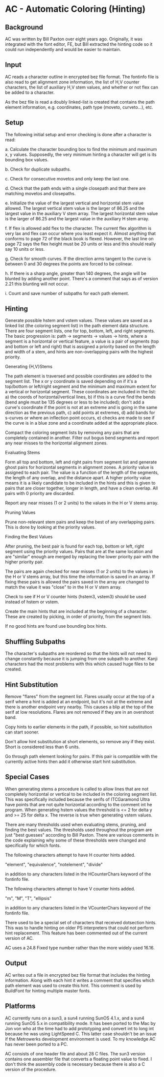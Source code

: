 # AC - Automatic Coloring (Hinting)Background----------AC was written by Bill Paxton over eight years ago. Originally, itwas integrated with the font editor, FE, but Bill extracted thehinting code so it could run independently and would be easier tomaintain.Input-----AC reads a character outline in encrypted bez file format. The fontinfofile is also read to get alignment zone information, the list of H,V countercharacters, the list of auxiliary H,V stem values, and whether or not flexcan be added to a character.As the bez file is read a doubly linked-list is created that contains thepath element information, e.g. coordinates, path type (moveto, curveto...),etc.Setup-----The following initial setup and error checking is done after a characteris read:a. Calculate the character bounding box to find the minimum and maximumx, y values. Supposedly, the very minimum hinting a character will getis its bounding box values.b. Check for duplicate subpaths.c. Check for consecutive movetos and only keep the last one.d. Check that the path ends with a single closepath and that there arematching movetos and closepaths.e. Initialize the value of the largest vertical and horizontal stemvalue allowed. The largest vertical stem value is the larger of 86.25and the largest value in the auxiliary V stem array. The largesthorizontal stem value is the larger of 86.25 and the largest value inthe auxiliary H stem array.f. If flex is allowed add flex to the character. The current flexalgorithm is very lax and flex can occur where you least expect it.Almost anything that conforms to page 72 of the black book is flexed.However, the last line on page 72 says the flex height must be 20 unitsor less and this should really say 10 units or less.g. Check for smooth curves. If the direction arms tangent to the curveis between 0 and 30 degrees the points are forced to be colinear.h. If there is a sharp angle, greater than 140 degrees, the angle willbe blunted by adding another point. There's a comment that says as ofversion 2.21 this blunting will not occur.i. Count and save number of subpaths for each path element.Hinting-------Generate possible hstem and vstem values. These values are saved as alinked list (the coloring segment list) in the path element data structure.There are four segment lists, one for top, bottom, left, and right segments.The basic progression is: path -> segments -> values -> hints, where asegment is a horizontal or vertical feature, a value is a pair ofsegments (top and bottom or left and right) that is assigned a prioritybased on the length and width of a stem, and hints are non-overlappingpairs with the highest priority.Generating {H,V}StemsThe path element is traversed and possible coordinates are added to thesegment list. The x or y coordinate is saved depending on if it's atop/bottom or left/right segment and the minimum and maximum extent for avertical or horizontal segment. These coordinates are included in the list:a) the coords of horizontal/vertical lines, b) if this is a curve find thebends (bend angle must be 135 degrees or less to be included);don't add a curve's coordinate if the point is not at an extreme and isgoing in the same direction as the previous path, c) add points atextremes, d) add bands for s-curves or where an inflection point occurs,e) checks are made to see if the curve is in a blue zone and a coordinateadded at the appropriate place.Compact the coloring segment lists by removing any pairs that arecompletely contained in another. Filter out bogus bend segments andreport any near misses to the horizontal alignment zones.Evaluating StemsForm all top and bottom, left and right pairs from segment list andgenerate ghost pairs for horizontal segments in alignment zones.A priority value is assigned to each pair. The value is a functionof the length of the segments, the length of any overlap, and thedistance apart. A higher priority value means it is a likely candidateto be included in the hints and this is given to pairs that are closertogether, longer in length, and have a clean overlap. All pairs with0 priority are discarded.Report any near misses (1 or 2 units) to the values in the H or V stemsarray.Pruning ValuesPrune non-relevant stem pairs and keep the best of any overlapping pairs.This is done by looking at the priority values.Finding the Best ValuesAfter pruning, the best pair is found for each top, bottom or left, rightsegment using the priority values. Pairs that are at the same locationand are "similar" enough are merged by replacing the lower priority pairwith the higher priority pair.The pairs are again checked for near misses (1 or 2 units) to thevalues in the H or V stems array, but this time the information issaved in an array. If fixing these pairs is allowed the pairs savedin the array are changed to match the value it was "close" to in theH or V stem array.Check to see if H or V counter hints (hstem3, vstem3) should be usedinstead of hstem or vstem.Create the main hints that are included at the beginning of a character.These are created by picking, in order of priority, from the segmentlists.If no good hints are found use bounding box hints.Shuffling Subpaths------------------The character's subpaths are reordered so that the hints will not needto change constantly because it is jumping from one subpath to another.Kanji characters had the most problems with this which caused hugefiles to be created.Hint Substitution-----------------Remove "flares" from the segment list. Flares usually occur at the topof a serif where a hint is added at an endpoint, but it's not at theextreme and there is another endpoint very nearby. This causes a blipat the top of the serif at low resolutions. Flares are not removed ifthey are in an overshoot band.Copy hints to earlier elements in the path, if possible, so hintsubstitution can start sooner.Don't allow hint substitution at short elements, so remove any ifthey exist. Short is considered less than 6 units.Go through path element looking for pairs. If this pair is compatiblewith the currently active hints then add it otherwise start hintsubstitution.Special Cases-------------When generating stems a procedure is called to allow lines that are notcompletely horizontal or vertical to be included in the coloringsegment list. This was specifically included because the serifs ofITCGaramond Ultra have points that are not quite horizontal accordingto the comment int he program. When generating hstem values the thresholdis <= 2 for delta y and >= 25 for delta x. The reverse is true whengenerating vstem values.There are many thresholds used when evaluating stems, pruning, andfinding the best values. The thresholds used throughout the program arejust "best guesses" according to Bill Paxton. There are various commentsin the code explaining why some of these thresholds were changed andspecifically for which fonts.The following characters attempt to have H counter hints added. "element", "equivalence", "notelement", "divide"in addition to any characters listed in the HCounterChars keyword ofthe fontinfo file.The following characters attempt to have V counter hints added.  "m", "M", "T", "ellipsis"in addition to any characters listed in the VCounterChars keyword ofthe fontinfo file.There used to be a special set of characters that received dotsectionhints. This was to handle hinting on older PS interpreters that couldnot perform hint replacement. This feature has been commented out ofthe current version of AC.AC uses a 24.8 Fixed type number rather than the more widely used 16.16.Output------AC writes out a file in encrypted bez file format that includesthe hinting information. Along with each hint it writes a commentthat specifies which path element was used to create this hint.This comment is used by BuildFont for hinting multiple masterfonts.Platforms---------AC currently runs on a sun3, a sun4 running SunOS 4.1.x, and asun4 running SunOS 5.x in compatibility mode. It has been portedto the Mac by Jon von who at the time had to add prototyping andconvert int to long int because he was using LightSpeed C. Thislatter case shouldn't be an issue if the Metrowerks developmentenvironment is used. To my knowledge AC has never been ported toa PC.AC consists of one header file and about 28 C files. The sun3 versioncontains one assembler file that converts a floating point value tofixed. I don't think the assembly code is necessary because there isalso a C version of the procedure.